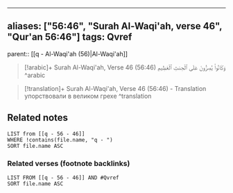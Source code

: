 
---
aliases: ["56:46", "Surah Al-Waqi'ah, verse 46", "Qur'an 56:46"]
tags: Qvref
---

parent:: [[q - Al-Waqi'ah (56)|Al-Waqi'ah]]

> [!arabic]+ Surah Al-Waqi'ah, Verse 46 (56:46)
> <span class="quran-arabic">وَكَانُوا۟ يُصِرُّونَ عَلَى ٱلْحِنثِ ٱلْعَظِيمِ</span>
^arabic

> [!translation]+ Surah Al-Waqi'ah, Verse 46 (56:46) - Translation
> упорствовали в великом грехе
^translation



## Related notes
```dataview
LIST from [[q - 56 - 46]]
WHERE !contains(file.name, "q - ")
SORT file.name ASC
```

### Related verses (footnote backlinks)
```dataview
LIST FROM [[q - 56 - 46]] AND #Qvref
SORT file.name ASC
```

